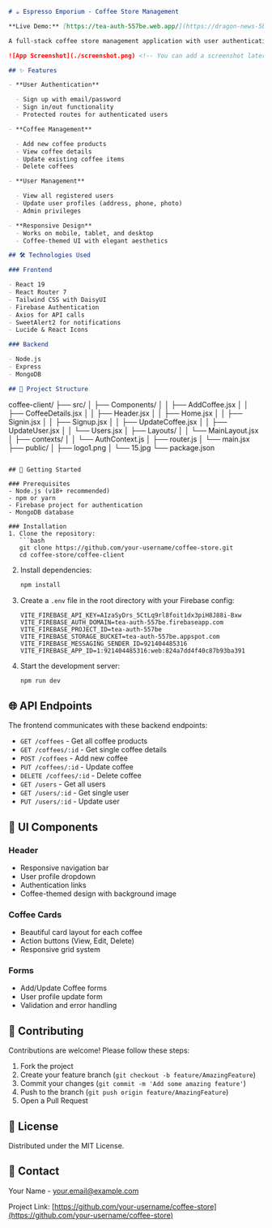 
```markdown
# ☕ Espresso Emporium - Coffee Store Management

**Live Demo:** [https://tea-auth-557be.web.app/](https://dragon-news-5bd87.web.app/)

A full-stack coffee store management application with user authentication, coffee catalog, and admin features.

![App Screenshot](./screenshot.png) <!-- You can add a screenshot later -->

## ✨ Features

- **User Authentication**

  - Sign up with email/password
  - Sign in/out functionality
  - Protected routes for authenticated users

- **Coffee Management**

  - Add new coffee products
  - View coffee details
  - Update existing coffee items
  - Delete coffees

- **User Management**

  - View all registered users
  - Update user profiles (address, phone, photo)
  - Admin privileges

- **Responsive Design**
  - Works on mobile, tablet, and desktop
  - Coffee-themed UI with elegant aesthetics

## 🛠️ Technologies Used

### Frontend

- React 19
- React Router 7
- Tailwind CSS with DaisyUI
- Firebase Authentication
- Axios for API calls
- SweetAlert2 for notifications
- Lucide & React Icons

### Backend

- Node.js
- Express
- MongoDB

## 📂 Project Structure
```

coffee-client/
├── src/
│ ├── Components/
│ │ ├── AddCoffee.jsx
│ │ ├── CoffeeDetails.jsx
│ │ ├── Header.jsx
│ │ ├── Home.jsx
│ │ ├── Signin.jsx
│ │ ├── Signup.jsx
│ │ ├── UpdateCoffee.jsx
│ │ ├── UpdateUser.jsx
│ │ └── Users.jsx
│ ├── Layouts/
│ │ └── MainLayout.jsx
│ ├── contexts/
│ │ └── AuthContext.js
│ ├── router.js
│ └── main.jsx
├── public/
│ ├── logo1.png
│ └── 15.jpg
└── package.json

````

## 🚀 Getting Started

### Prerequisites
- Node.js (v18+ recommended)
- npm or yarn
- Firebase project for authentication
- MongoDB database

### Installation
1. Clone the repository:
   ```bash
   git clone https://github.com/your-username/coffee-store.git
   cd coffee-store/coffee-client
````

2. Install dependencies:

   ```bash
   npm install
   ```

3. Create a `.env` file in the root directory with your Firebase config:

   ```env
   VITE_FIREBASE_API_KEY=AIzaSyDrs_5CtLq9rl8foit1dx3piH8J88i-Bxw
   VITE_FIREBASE_AUTH_DOMAIN=tea-auth-557be.firebaseapp.com
   VITE_FIREBASE_PROJECT_ID=tea-auth-557be
   VITE_FIREBASE_STORAGE_BUCKET=tea-auth-557be.appspot.com
   VITE_FIREBASE_MESSAGING_SENDER_ID=921404485316
   VITE_FIREBASE_APP_ID=1:921404485316:web:824a7dd4f40c87b93ba391

   ```

4. Start the development server:
   ```bash
   npm run dev
   ```

## 🌐 API Endpoints

The frontend communicates with these backend endpoints:

- `GET /coffees` - Get all coffee products
- `GET /coffees/:id` - Get single coffee details
- `POST /coffees` - Add new coffee
- `PUT /coffees/:id` - Update coffee
- `DELETE /coffees/:id` - Delete coffee
- `GET /users` - Get all users
- `GET /users/:id` - Get single user
- `PUT /users/:id` - Update user

## 🎨 UI Components

### Header

- Responsive navigation bar
- User profile dropdown
- Authentication links
- Coffee-themed design with background image

### Coffee Cards

- Beautiful card layout for each coffee
- Action buttons (View, Edit, Delete)
- Responsive grid system

### Forms

- Add/Update Coffee forms
- User profile update form
- Validation and error handling

## 🤝 Contributing

Contributions are welcome! Please follow these steps:

1. Fork the project
2. Create your feature branch (`git checkout -b feature/AmazingFeature`)
3. Commit your changes (`git commit -m 'Add some amazing feature'`)
4. Push to the branch (`git push origin feature/AmazingFeature`)
5. Open a Pull Request

## 📄 License

Distributed under the MIT License.

## 📧 Contact

Your Name - your.email@example.com

Project Link: [https://github.com/your-username/coffee-store](https://github.com/your-username/coffee-store)


